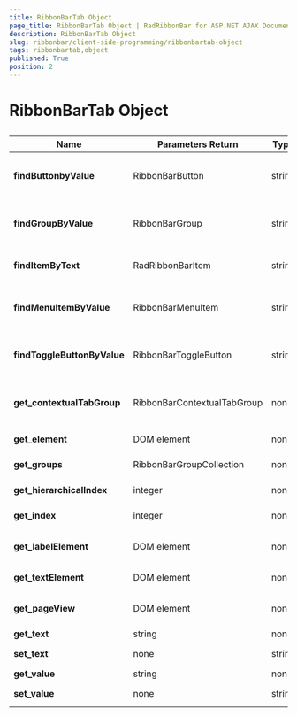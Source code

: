 ```yaml
---
title: RibbonBarTab Object
page_title: RibbonBarTab Object | RadRibbonBar for ASP.NET AJAX Documentation
description: RibbonBarTab Object
slug: ribbonbar/client-side-programming/ribbonbartab-object
tags: ribbonbartab,object
published: True
position: 2
---
```


# RibbonBarTab Object



## 


| Name | Parameters Return | Type | Description |
| ------ | ------ | ------ | ------ |
| **findButtonbyValue** |RibbonBarButton|string|Returns the first **RibbonBarButton** object whose **Value** property is equal to the passed parameter.|
| **findGroupByValue** |RibbonBarGroup|string|Returns the first **RibbonBarGroup** object whose **Value** property is equal to the passed parameter.|
| **findItemByText** |RadRibbonBarItem|string|Returns the first **RibbonBarItem** object whose **Text** property is equal to the passed argument.|
| **findMenuItemByValue** |RibbonBarMenuItem|string|Returns the first **RibbonBarMenuItem** object whose **Value** property is equal to the passed parameter.|
| **findToggleButtonByValue** |RibbonBarToggleButton|string|Returns the first **RibbonBarToggleButton** object whose **Value** property is equal to the passed parameter.|
| **get_contextualTabGroup** |RibbonBarContextualTabGroup|none|Returns the **RibbonBarContextualTabGroup** which contains the parent Tab of the Item.|
| **get_element** |DOM element|none|Returns the associated DOM element of the Item.|
| **get_groups** |RibbonBarGroupCollection|none|Returns the collection of all groups in the Tab.|
| **get_hierarchicalIndex** |integer|none|Returns the hierarchical index of the Item.|
| **get_index** |integer|none|Retuns the index of the tab in the collection of all tabs.|
| **get_labelElement** |DOM element|none|Returns the <a> DOM element containing the Tab's text element.|
| **get_textElement** |DOM element|none|Returns the <span> DOM element containing the Tab's text.|
| **get_pageView** |DOM element|none|Returns the <div> DOM element containing the groups of the Tab's groups.|
| **get_text** |string|none|Returns the text of the tab.|
| **set_text** |none|string|Sets the text property of the tab.|
| **get_value** |string|none|Returns the value of the tab.|
| **set_value** |none|string|Sets the value property of the tab.|
